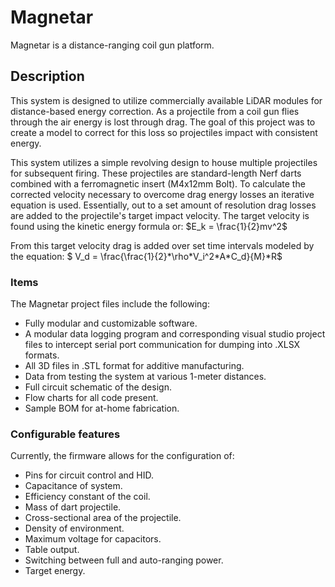 # Magnetar
Magnetar is a distance-ranging coil gun platform.

## Description
This system is designed to utilize commercially available LiDAR modules for distance-based energy correction. As a projectile from a coil gun flies through the air energy is lost through drag. The goal of this project was to create a model to correct for this loss so projectiles impact with consistent energy.

This system utilizes a simple revolving design to house multiple projectiles for subsequent firing. These projectiles are standard-length Nerf darts combined with a ferromagnetic insert (M4x12mm Bolt). To calculate the corrected velocity necessary to overcome drag energy losses an iterative equation is used. Essentially, out to a set amount of resolution drag losses are added to the projectile's target impact velocity. The target velocity is found using the kinetic energy formula or: $`E_k = \frac{1}{2}mv^2`$

From this target velocity drag is added over set time intervals modeled by the equation: $` V_d = \frac{\frac{1}{2}*\rho*V_i^2*A*C_d}{M}*R`$

### Items
The Magnetar project files include the following: 
- Fully modular and customizable software.
- A modular data logging program and corresponding visual studio project files to intercept serial port communication for dumping into .XLSX formats.
- All 3D files in .STL format for additive manufacturing.
- Data from testing the system at various 1-meter distances.
- Full circuit schematic of the design.
- Flow charts for all code present.
- Sample BOM for at-home fabrication.

### Configurable features
Currently, the firmware allows for the configuration of:
- Pins for circuit control and HID.
- Capacitance of system.
- Efficiency constant of the coil.
- Mass of dart projectile.
- Cross-sectional area of the projectile.
- Density of environment.
- Maximum voltage for capacitors.
- Table output.
- Switching between full and auto-ranging power.
- Target energy.


